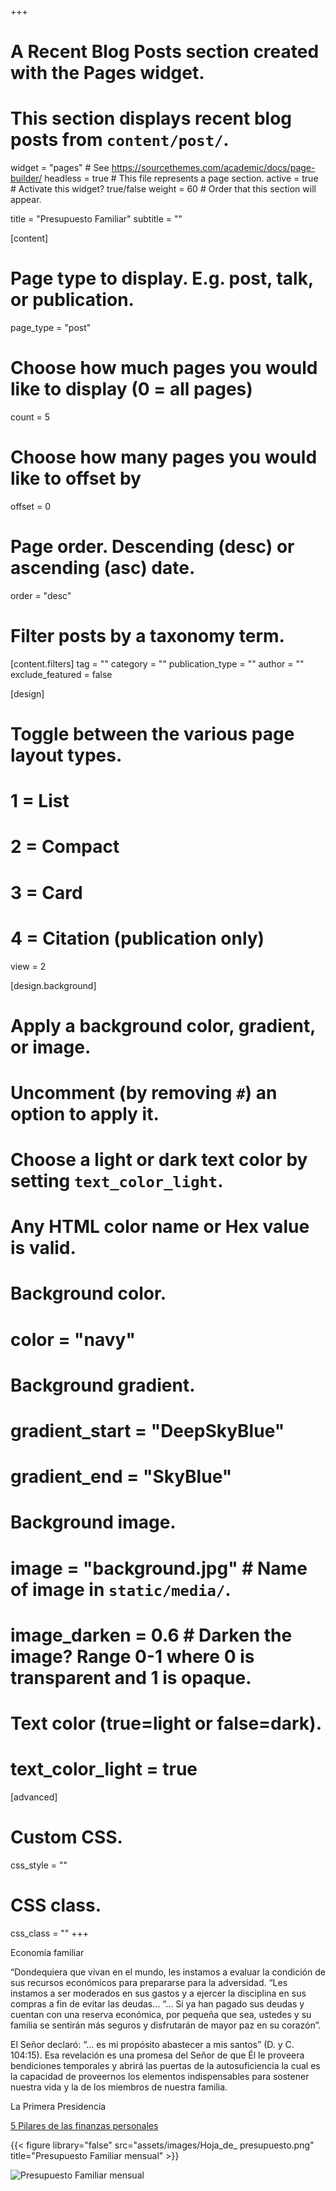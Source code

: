 +++
# A Recent Blog Posts section created with the Pages widget.
# This section displays recent blog posts from `content/post/`.

widget = "pages"  # See https://sourcethemes.com/academic/docs/page-builder/
headless = true  # This file represents a page section.
active = true  # Activate this widget? true/false
weight = 60  # Order that this section will appear.

title = "Presupuesto Familiar"
subtitle = ""

[content]
  # Page type to display. E.g. post, talk, or publication.
  page_type = "post"
  
  # Choose how much pages you would like to display (0 = all pages)
  count = 5
  
  # Choose how many pages you would like to offset by
  offset = 0

  # Page order. Descending (desc) or ascending (asc) date.
  order = "desc"

  # Filter posts by a taxonomy term.
  [content.filters]
    tag = ""
    category = ""
    publication_type = ""
    author = ""
    exclude_featured = false
  
[design]
  # Toggle between the various page layout types.
  #   1 = List
  #   2 = Compact
  #   3 = Card
  #   4 = Citation (publication only)
  view = 2
  
[design.background]
  # Apply a background color, gradient, or image.
  #   Uncomment (by removing `#`) an option to apply it.
  #   Choose a light or dark text color by setting `text_color_light`.
  #   Any HTML color name or Hex value is valid.
  
  # Background color.
  # color = "navy"
  
  # Background gradient.
  # gradient_start = "DeepSkyBlue"
  # gradient_end = "SkyBlue"
  
  # Background image.
  # image = "background.jpg"  # Name of image in `static/media/`.
  # image_darken = 0.6  # Darken the image? Range 0-1 where 0 is transparent and 1 is opaque.

  # Text color (true=light or false=dark).
  # text_color_light = true  
  
[advanced]
 # Custom CSS. 
 css_style = ""
 
 # CSS class.
 css_class = ""
+++

Economía familiar

“Dondequiera que vivan en el mundo, les instamos a evaluar la condición de sus recursos económicos para prepararse para la adversidad. “Les instamos a ser moderados en sus gastos y a ejercer la disciplina en sus compras a fin de evitar las deudas… “… Si ya han pagado sus deudas y cuentan con una reserva económica, por pequeña que sea, ustedes y su familia se sentirán más seguros y disfrutarán de mayor paz en su corazón”.

El Señor declaró: “… es mi propósito abastecer a mis santos” (D. y C. 104:15). Esa revelación es una promesa del Señor de que Él le proveera bendiciones temporales y abrirá las puertas de la autosuficiencia la cual es la capacidad de proveernos los elementos indispensables para sostener nuestra vida y la de los miembros de nuestra familia.

La Primera Presidencia

[5 Pilares de las finanzas personales](https://www.youtube.com/watch?v=0YasE7F-9CM)

{{< figure library="false" src="assets/images/Hoja_de_ presupuesto.png" title="Presupuesto Familiar mensual" >}}

<img class="special-img-class" src="assets/images/Hoja_de_ presupuesto.png" title="Presupuesto Familiar mensual" />
  

